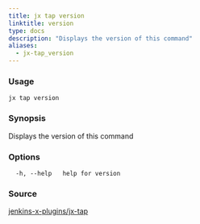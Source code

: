 ```yaml
---
title: jx tap version
linktitle: version
type: docs
description: "Displays the version of this command"
aliases:
  - jx-tap_version
---
```


### Usage

```
jx tap version
```

### Synopsis

Displays the version of this command

### Options

```
  -h, --help   help for version
```

### Source

[jenkins-x-plugins/jx-tap](https://github.com/jenkins-x-plugins/jx-tap)
